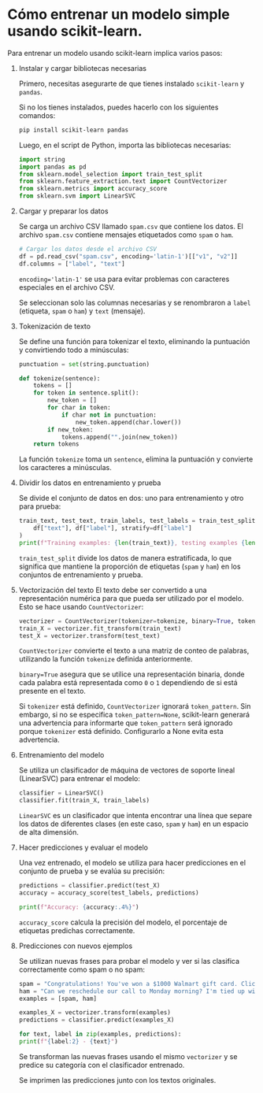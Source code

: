 #  Cómo entrenar un modelo simple usando scikit-learn.

Para entrenar un modelo usando scikit-learn implica varios pasos:

1. Instalar y cargar bibliotecas necesarias

    Primero, necesitas asegurarte de que tienes instalado `scikit-learn` y `pandas`. 
    
    Si no los tienes instalados, puedes hacerlo con los siguientes comandos:
    ```bash
    pip install scikit-learn pandas
    ```
    Luego, en el script de Python, importa las bibliotecas necesarias:
    ```py
    import string
    import pandas as pd
    from sklearn.model_selection import train_test_split
    from sklearn.feature_extraction.text import CountVectorizer
    from sklearn.metrics import accuracy_score
    from sklearn.svm import LinearSVC 
    ```

2. Cargar y preparar los datos

    Se carga un archivo CSV llamado `spam.csv` que contiene los datos. El archivo `spam.csv` contiene mensajes etiquetados como `spam` o `ham`. 

    ```py
    # Cargar los datos desde el archivo CSV
    df = pd.read_csv("spam.csv", encoding='latin-1')[["v1", "v2"]]
    df.columns = ["label", "text"]
    ```
    `encoding='latin-1'` se usa para evitar problemas con caracteres especiales en el archivo CSV.

    Se seleccionan solo las columnas necesarias y se renombraron a `label` (etiqueta, `spam` o `ham`) y `text` (mensaje).

3. Tokenización de texto

    Se define una función para tokenizar el texto, eliminando la puntuación y convirtiendo todo a minúsculas:

    ```py
    punctuation = set(string.punctuation)

    def tokenize(sentence):
        tokens = []
        for token in sentence.split():
            new_token = []
            for char in token:
                if char not in punctuation:
                    new_token.append(char.lower())
            if new_token:
                tokens.append("".join(new_token))
        return tokens
    ```
    La función `tokenize` toma un `sentence`, elimina la puntuación y convierte los caracteres a minúsculas.

4. Dividir los datos en entrenamiento y prueba

    Se divide el conjunto de datos en dos: uno para entrenamiento y otro para prueba:
    ```py
    train_text, test_text, train_labels, test_labels = train_test_split(
        df["text"], df["label"], stratify=df["label"]
    )
    print(f"Training examples: {len(train_text)}, testing examples {len(test_text)}")
    ```
    `train_test_split` divide los datos de manera estratificada, lo que significa que mantiene la proporción de etiquetas (`spam` y `ham`) en los conjuntos de entrenamiento y prueba.

5. Vectorización del texto
    El texto debe ser convertido a una representación numérica para que pueda ser utilizado por el modelo. Esto se hace usando `CountVectorizer`:
    ```py
    vectorizer = CountVectorizer(tokenizer=tokenize, binary=True, token_pattern=None)
    train_X = vectorizer.fit_transform(train_text)
    test_X = vectorizer.transform(test_text)
    ```
    `CountVectorizer` convierte el texto a una matriz de conteo de palabras, utilizando la función `tokenize` definida anteriormente.

    `binary=True` asegura que se utilice una representación binaria, donde cada palabra está representada como `0` o `1` dependiendo de si está presente en el texto.

    Si `tokenizer` está definido, `CountVectorizer` ignorará `token_pattern`. Sin embargo, si no se especifica `token_pattern=None`, scikit-learn generará una advertencia para informarte que `token_pattern` será ignorado porque `tokenizer` está definido. Configurarlo a None evita esta advertencia.

6. Entrenamiento del modelo

    Se utiliza un clasificador de máquina de vectores de soporte lineal (LinearSVC) para entrenar el modelo:
    ```py
    classifier = LinearSVC()
    classifier.fit(train_X, train_labels)
    ```
    `LinearSVC` es un clasificador que intenta encontrar una línea que separe los datos de diferentes clases (en este caso, `spam` y `ham`) en un espacio de alta dimensión.

7. Hacer predicciones y evaluar el modelo

    Una vez entrenado, el modelo se utiliza para hacer predicciones en el conjunto de prueba y se evalúa su precisión:
    ```py
    predictions = classifier.predict(test_X)
    accuracy = accuracy_score(test_labels, predictions)

    print(f"Accuracy: {accuracy:.4%}")
    ```
    `accuracy_score` calcula la precisión del modelo, el porcentaje de etiquetas predichas correctamente.

8. Predicciones con nuevos ejemplos

    Se utilizan nuevas frases para probar el modelo y ver si las clasifica correctamente como spam o no spam:
    ```py
    spam = "Congratulations! You've won a $1000 Walmart gift card. Click here to claim your prize!"
    ham = "Can we reschedule our call to Monday morning? I'm tied up with meetings today."
    examples = [spam, ham]

    examples_X = vectorizer.transform(examples)
    predictions = classifier.predict(examples_X)

    for text, label in zip(examples, predictions):
    print(f"{label:2} - {text}")
    ```
    Se transforman las nuevas frases usando el mismo `vectorizer` y 
    se predice su categoría con el clasificador entrenado.

    Se imprimen las predicciones junto con los textos originales.
